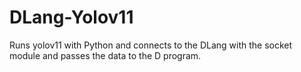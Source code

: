 # DLang-Yolov11
Runs yolov11 with Python and connects to the DLang with the socket module and passes the data to the D program.

